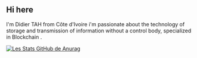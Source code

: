 ## Hi here 
I'm Didier TAH from Côte d'Ivoire i'm passionate about the technology of storage and transmission of information without a control body, specialized in Blockchain .



[![Les Stats GitHub de Anurag](https://github-readme-stats.vercel.app/api?username=MrsRobbot)](https://github.com/anuraghazra/github-readme-stats)

